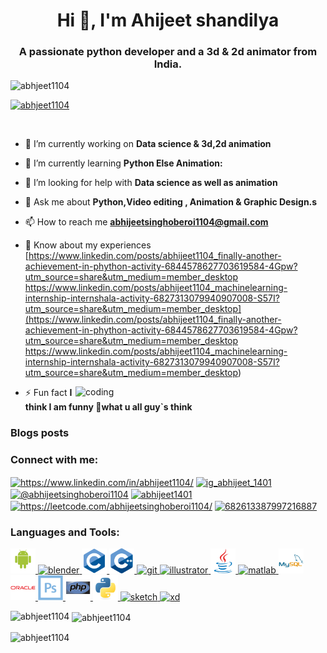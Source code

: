 <h1 align="center">Hi 👋, I'm Ahijeet shandilya</h1>
<h3 align="center">A passionate python developer and a 3d & 2d animator from India.</h3>

<p align="left"> <img src="https://komarev.com/ghpvc/?username=abhjeet1104&label=Profile%20views&color=0e75b6&style=flat" alt="abhjeet1104" /> </p>

<p align="left"> <a href="https://github.com/ryo-ma/github-profile-trophy"><img src="https://github-profile-trophy.vercel.app/?username=abhjeet1104" alt="abhjeet1104" /></a> </p>

<p align="left"> <a href="https://twitter.com/" target="blank"><img src="https://img.shields.io/twitter/follow/?logo=twitter&style=for-the-badge" alt="" /></a> </p>

- 🔭 I’m currently working on **Data science & 3d,2d animation**

- 🌱 I’m currently learning **Python Else Animation:**

- 🤝 I’m looking for help with **Data science as well as animation**

- 💬 Ask me about **Python,Video editing , Animation & Graphic Design.s**

- 📫 How to reach me **abhijeetsinghoberoi1104@gmail.com**

- 📄 Know about my experiences [https://www.linkedin.com/posts/abhijeet1104_finally-another-achievement-in-phython-activity-6844578627703619584-4Gpw?utm_source=share&utm_medium=member_desktop
https://www.linkedin.com/posts/abhijeet1104_machinelearning-internship-internshala-activity-6827313079940907008-S57I?utm_source=share&utm_medium=member_desktop](https://www.linkedin.com/posts/abhijeet1104_finally-another-achievement-in-phython-activity-6844578627703619584-4Gpw?utm_source=share&utm_medium=member_desktop 
https://www.linkedin.com/posts/abhijeet1104_machinelearning-internship-internshala-activity-6827313079940907008-S57I?utm_source=share&utm_medium=member_desktop)

<img align="right" alt="coding" width="400" src="https://cdn.dribbble.com/users/1059583/screenshots/4171367/coding-freak.gif">

- ⚡ Fun fact **I think I am funny 🫣what u all guy`s think**


### Blogs posts
<!-- BLOG-POST-LIST:START -->
<!-- BLOG-POST-LIST:END -->

<h3 align="left">Connect with me:</h3>
<p align="left">
<a href="https://linkedin.com/in/https://www.linkedin.com/in/abhijeet1104/" target="blank"><img align="center" src="https://raw.githubusercontent.com/rahuldkjain/github-profile-readme-generator/master/src/images/icons/Social/linked-in-alt.svg" alt="https://www.linkedin.com/in/abhijeet1104/" height="30" width="40" /></a>
<a href="https://instagram.com/ig_abhijeet_1401" target="blank"><img align="center" src="https://raw.githubusercontent.com/rahuldkjain/github-profile-readme-generator/master/src/images/icons/Social/instagram.svg" alt="ig_abhijeet_1401" height="30" width="40" /></a>
<a href="https://medium.com/@abhijeetsinghoberoi1104" target="blank"><img align="center" src="https://raw.githubusercontent.com/rahuldkjain/github-profile-readme-generator/master/src/images/icons/Social/medium.svg" alt="@abhijeetsinghoberoi1104" height="30" width="40" /></a>
<a href="https://www.codechef.com/users/abhijeet1401" target="blank"><img align="center" src="https://cdn.jsdelivr.net/npm/simple-icons@3.1.0/icons/codechef.svg" alt="abhijeet1401" height="30" width="40" /></a>
<a href="https://www.leetcode.com/https://leetcode.com/abhijeetsinghoberoi1104/" target="blank"><img align="center" src="https://raw.githubusercontent.com/rahuldkjain/github-profile-readme-generator/master/src/images/icons/Social/leet-code.svg" alt="https://leetcode.com/abhijeetsinghoberoi1104/" height="30" width="40" /></a>
<a href="https://discord.gg/682613387997216887" target="blank"><img align="center" src="https://raw.githubusercontent.com/rahuldkjain/github-profile-readme-generator/master/src/images/icons/Social/discord.svg" alt="682613387997216887" height="30" width="40" /></a>
</p>

<h3 align="left">Languages and Tools:</h3>
<p align="left"> <a href="https://developer.android.com" target="_blank" rel="noreferrer"> <img src="https://raw.githubusercontent.com/devicons/devicon/master/icons/android/android-original-wordmark.svg" alt="android" width="40" height="40"/> </a> <a href="https://www.blender.org/" target="_blank" rel="noreferrer"> <img src="https://download.blender.org/branding/community/blender_community_badge_white.svg" alt="blender" width="40" height="40"/> </a> <a href="https://www.cprogramming.com/" target="_blank" rel="noreferrer"> <img src="https://raw.githubusercontent.com/devicons/devicon/master/icons/c/c-original.svg" alt="c" width="40" height="40"/> </a> <a href="https://www.w3schools.com/cpp/" target="_blank" rel="noreferrer"> <img src="https://raw.githubusercontent.com/devicons/devicon/master/icons/cplusplus/cplusplus-original.svg" alt="cplusplus" width="40" height="40"/> </a> <a href="https://git-scm.com/" target="_blank" rel="noreferrer"> <img src="https://www.vectorlogo.zone/logos/git-scm/git-scm-icon.svg" alt="git" width="40" height="40"/> </a> <a href="https://www.adobe.com/in/products/illustrator.html" target="_blank" rel="noreferrer"> <img src="https://www.vectorlogo.zone/logos/adobe_illustrator/adobe_illustrator-icon.svg" alt="illustrator" width="40" height="40"/> </a> <a href="https://www.java.com" target="_blank" rel="noreferrer"> <img src="https://raw.githubusercontent.com/devicons/devicon/master/icons/java/java-original.svg" alt="java" width="40" height="40"/> </a> <a href="https://www.mathworks.com/" target="_blank" rel="noreferrer"> <img src="https://upload.wikimedia.org/wikipedia/commons/2/21/Matlab_Logo.png" alt="matlab" width="40" height="40"/> </a> <a href="https://www.mysql.com/" target="_blank" rel="noreferrer"> <img src="https://raw.githubusercontent.com/devicons/devicon/master/icons/mysql/mysql-original-wordmark.svg" alt="mysql" width="40" height="40"/> </a> <a href="https://www.oracle.com/" target="_blank" rel="noreferrer"> <img src="https://raw.githubusercontent.com/devicons/devicon/master/icons/oracle/oracle-original.svg" alt="oracle" width="40" height="40"/> </a> <a href="https://www.photoshop.com/en" target="_blank" rel="noreferrer"> <img src="https://raw.githubusercontent.com/devicons/devicon/master/icons/photoshop/photoshop-line.svg" alt="photoshop" width="40" height="40"/> </a> <a href="https://www.php.net" target="_blank" rel="noreferrer"> <img src="https://raw.githubusercontent.com/devicons/devicon/master/icons/php/php-original.svg" alt="php" width="40" height="40"/> </a> <a href="https://www.python.org" target="_blank" rel="noreferrer"> <img src="https://raw.githubusercontent.com/devicons/devicon/master/icons/python/python-original.svg" alt="python" width="40" height="40"/> </a> <a href="https://www.sketch.com/" target="_blank" rel="noreferrer"> <img src="https://www.vectorlogo.zone/logos/sketchapp/sketchapp-icon.svg" alt="sketch" width="40" height="40"/> </a> <a href="https://www.adobe.com/products/xd.html" target="_blank" rel="noreferrer"> <img src="https://cdn.worldvectorlogo.com/logos/adobe-xd.svg" alt="xd" width="40" height="40"/> </a> </p>

<p><img align="left" src="https://github-readme-stats.vercel.app/api/top-langs?username=abhjeet1104&show_icons=true&locale=en&layout=compact" alt="abhjeet1104" /></p>

<p>&nbsp;<img align="center" src="https://github-readme-stats.vercel.app/api?username=abhjeet1104&show_icons=true&locale=en" alt="abhjeet1104" /></p>

<p><img align="center" src="https://github-readme-streak-stats.herokuapp.com/?user=abhjeet1104&" alt="abhjeet1104" /></p>
